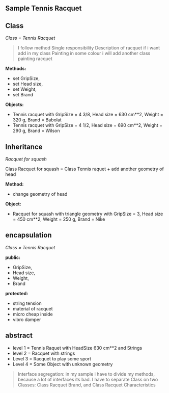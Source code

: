 **Sample Tennis Racquet**
-------------------------
**Class**
------------
_Class = Tennis Racquet_   
> I follow method Single responsibility Description of racquet 
> if i want add in my class Painting in some colour i will add another class painting racquet 

**Methods:**

* set GripSize,
* set Head size,
* set Weight,
* set Brand

**Objects:**

* Tennis racquet with GripSize = 4 3/8, Head size = 630 cm**2, Weight = 320 g, Brand = Babolat
* Tennis racquet with GripSize = 4 1/2, Head size = 690 cm**2, Weight = 290 g, Brand = Wilson

**Inheritance**
----------------
_Racquet for squash_

Class Racquet for squash = Class Tennis raquet + add another geometry of head

**Method:** 

* change geometry of head

**Object:** 

* Racquet for squash with triangle geometry with GripSize = 3, Head size = 450 cm**2, Weight = 250 g, Brand = Nike

**encapsulation**
-------------------
_Class = Tennis Racquet_   

**public:**

* GripSize,
* Head size,
* Weight,
* Brand

**protected:**

* string tension
* material of racquet
* micro cheap inside
* vibro damper

**abstract**
----------------
* level 1 = Tennis Raquet with HeadSize 630 cm**2 and Strings 
* level 2 = Racquet with strings
* Level 3 = Racquet to play some sport
* Level 4 = Some Object with unknown geometry

> Interface segregation: in my sample i have to divide my methods, because a lot of interfaces its bad.
> I have to separate Class on two Classes: Class Racquet Brand, and Class Racquet Characteristics 